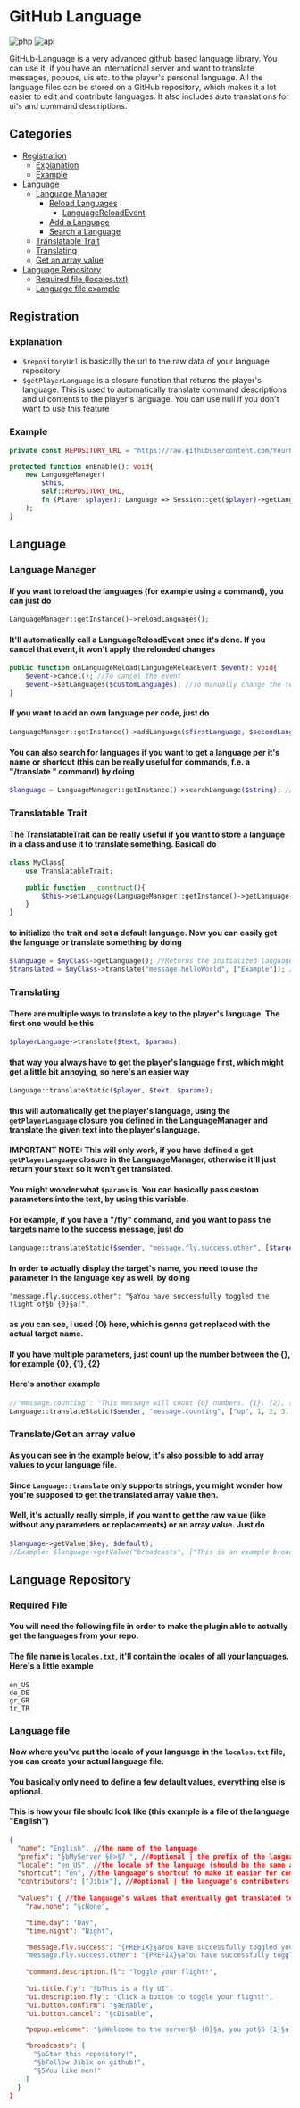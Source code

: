 # GitHub Language

![php](https://img.shields.io/badge/php-8.1-informational)
![api](https://img.shields.io/badge/pocketmine-5.0-informational)

GitHub-Language is a very advanced github based language library.
You can use it, if you have an international server and want to translate messages, popups, uis etc. to the player's personal language.
All the language files can be stored on a GitHub repository, which makes it a lot easier to edit and contribute languages.
It also includes auto translations for ui's and command descriptions.

## Categories
+ [Registration](#registration)
    + [Explanation](#explanation)
    + [Example](#example)
+ [Language](#language)
    + [Language Manager](#language-manager)
      + [Reload Languages](#if-you-want-to-reload-the-languages-for-example-using-a-command-you-can-just-do)
        + [LanguageReloadEvent](#itll-automatically-call-a-languagereloadevent-once-its-done-if-you-cancel-that-event-it-wont-apply-the-reloaded-changes)
      + [Add a Language](#if-you-want-to-add-an-own-language-per-code-just-do)
      + [Search a Language](#you-can-also-search-for-languages-if-you-want-to-get-a-language-per-its-name-or-shortcut-this-can-be-really-useful-for-commands-fe-a-translate-from-to-text-command-by-doing)
    + [Translatable Trait](#translatable-trait)
    + [Translating](#translating)
    + [Get an array value](#)
+ [Language Repository](#language-repository)
  + [Required file (locales.txt)](#required-file)
  + [Language file example](#this-is-how-your-file-should-look-like-this-example-is-a-file-of-the-language-english)

## Registration
### Explanation
- `$repositoryUrl` is basically the url to the raw data of your language repository
- `$getPlayerLanguage` is a closure function that returns the player's language. This is used to automatically translate command descriptions and ui contents to the player's language. You can use null if you don't want to use this feature
### Example 
```php
private const REPOSITORY_URL = "https://raw.githubusercontent.com/YourOrganization/language/main/";

protected function onEnable(): void{
    new LanguageManager(
        $this,
        self::REPOSITORY_URL,
        fn (Player $player): Language => Session::get($player)->getLanguage()
    );
}
```

## Language
### Language Manager
#### If you want to reload the languages (for example using a command), you can just do
```php
LanguageManager::getInstance()->reloadLanguages();
```
#### It'll automatically call a LanguageReloadEvent once it's done. If you cancel that event, it won't apply the reloaded changes
```php
public function onLanguageReload(LanguageReloadEvent $event): void{
    $event->cancel(); //To cancel the event
    $event->setLanguages($customLanguages); //To manually change the reloaded languages 
}
```
#### If you want to add an own language per code, just do
```php
LanguageManager::getInstance()->addLanguage($firstLanguage, $secondLanguage, $thirdLanguage, $etc);
```
#### You can also search for languages if you want to get a language per it's name or shortcut (this can be really useful for commands, f.e. a "/translate <from> <to> <text>" command) by doing
```php
$language = LanguageManager::getInstance()->searchLanguage($string); //Returns Language or null if the language couldn't be found
```

### Translatable Trait
#### The TranslatableTrait can be really useful if you want to store a language in a class and use it to translate something. Basicall do
```php
class MyClass{
    use TranslatableTrait;
    
    public function __construct(){
        $this->setLanguage(LanguageManager::getInstance()->getLanguage("my_language")); //You can make this dynamic if you want
    }
}
```
#### to initialize the trait and set a default language. Now you can easily get the language or translate something by doing
```php
$language = $myClass->getLanguage(); //Returns the initialized language object
$translated = $myClass->translate("message.helloWorld", ["Example"]); //Output: "Example: Hello world"
```

### Translating
#### There are multiple ways to translate a key to the player's language. The first one would be this
```php
$playerLanguage->translate($text, $params);
```
#### that way you always have to get the player's language first, which might get a little bit annoying, so here's an easier way
```php
Language::translateStatic($player, $text, $params);
```
#### this will automatically get the player's language, using the `getPlayerLanguage` closure you defined in the LanguageManager and translate the given text into the player's language.
#### **IMPORTANT NOTE**: This will only work, if you have defined a get `getPlayerLanguage` closure in the LanguageManager, otherwise it'll just return your `$text` so it won't get translated.
#### You might wonder what `$params` is. You can basically pass custom parameters into the text, by using this variable.
#### For example, if you have a "/fly" command, and you want to pass the targets name to the success message, just do
```php
Language::translateStatic($sender, "message.fly.success.other", [$target->getName()]);
```
#### In order to actually display the target's name, you need to use the parameter in the language key as well, by doing
```
"message.fly.success.other": "§aYou have successfully toggled the flight of§b {0}§a!",
```
#### as you can see, i used {0} here, which is gonna get replaced with the actual target name.
#### If you have multiple parameters, just count up the number between the {}, for example {0}, {1}, {2}
#### Here's another example
```php
//"message.counting": "This message will count {0} numbers. {1}, {2}, {3}. {4}"
Language::translateStatic($sender, "message.counting", ["up", 1, 2, 3, "Bin Chillin"]); //Output: "This message will count up numbers. 1, 2, 3. Bin Chillin"
```

### Translate/Get an array value
#### As you can see in the example below, it's also possible to add array values to your language file.
#### Since `Language::translate` only supports strings, you might wonder how you're supposed to get the translated array value then.
#### Well, it's actually really simple, if you want to get the raw value (like without any parameters or replacements) or an array value. Just do
```php
$language->getValue($key, $default);
//Example: $language->getValue("broadcasts", ["This is an example broadcast"]);
```

## Language Repository
### Required File
#### You will need the following file in order to make the plugin able to actually get the languages from your repo.
#### The file name is `locales.txt`, it'll contain the locales of all your languages. Here's a little example
```
en_US
de_DE
gr_GR
tr_TR
```

### Language file
#### Now where you've put the locale of your language in the `locales.txt` file, you can create your actual language file.
#### You basically only need to define a few default values, everything else is optional.
#### This is how your file should look like (this example is a file of the language "English")
```json
{
  "name": "English", //the name of the language
  "prefix": "§bMyServer §8>§7 ", //#optional | the prefix of the language (recommend to use the server prefix)
  "locale": "en_US", //the locale of the language (should be the same as the file name)
  "shortcut": "en", //the language's shortcut to make it easier for commands and other things to get the language by a string
  "contributors": ["Jibix"], //#optional | the language's contributors (in case you want to display the contributors in some ui or something)
  
  "values": { //the language's values that eventually get translated to the player's language 
    "raw.none": "§cNone",

    "time.day": "Day",
    "time.night": "Night",

    "message.fly.success": "{PREFIX}§aYou have successfully toggled your flight!", //{PREFIX} will basically get replaced with the language's selected prefix
    "message.fly.success.other": "{PREFIX}§aYou have successfully toggled the flight of§b {0}§a!",
    
    "command.description.fl": "Toggle your flight!",
    
    "ui.title.fly": "§bThis is a fly UI",
    "ui.description.fly": "Click a button to toggle your flight!",
    "ui.button.confirm": "§aEnable",
    "ui.button.cancel": "§cDisable",

    "popup.welcome": "§aWelcome to the server§b {0}§a, you got§6 {1}§a start coins!",

    "broadcasts": [
      "§aStar this repository!",
      "§bFollow J1b1x on github!",
      "§5You like men!"
    ]
  }
}
```